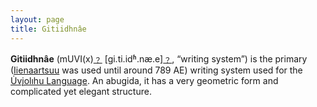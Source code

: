 ```yaml
---
layout: page
title: Gitiidhnâe
---
```


**Gitiidhnâe** (mUVI(x)[﹖](https://sidlangs.com/help/langcodes) [gi.ti.idʱ.næ.e][﹖](https://sidlangs.com/help/ipa), “writing system”) is the primary ([Iienaartsuu](wiki/iienaartsuu) was used until around 789 AE) writing system used for the [U̇vįolıhu Language](wiki/uviolihu_language). An abugida, it has a very geometric form and complicated yet elegant structure.

